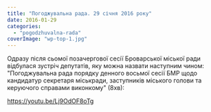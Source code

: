 ```yaml
---
title: "Погоджувальна рада. 29 січня 2016 року"
date: 2016-01-29
categories: 
  - "pogodzhuvalna-rada"
coverImage: "wp-top-1.jpg"
---
```


Одразу після сьомої позачергової сесії Броварської міської ради відбулася зустріч депутатів, яку можна назвати наступним чином: "Погоджувальна рада порядку денного восьмої сесії <!--more-->БМР щодо кандидатур секретаря міськради, заступників міського голови та керуючого справами виконкому" (8хв):

https://youtu.be/Lj9OdOF8oTg
